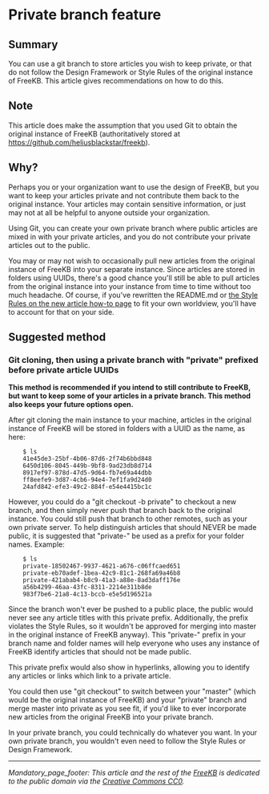 # Private branch feature

## Summary
You can use a git branch to store articles you wish to keep private, or that do not follow the Design Framework or Style Rules of the original instance of FreeKB.  This article gives recommendations on how to do this.

## Note
This article does make the assumption that you used Git to obtain the original instance of FreeKB (authoritatively stored at https://github.com/heliusblackstar/freekb).

## Why?
Perhaps you or your organization want to use the design of FreeKB, but you want to keep your articles private and not contribute them back to the original instance.  Your articles may contain sensitive information, or just may not at all be helpful to anyone outside your organization.

Using Git, you can create your own private branch where public articles are mixed in with your private articles, and you do not contribute your private articles out to the public.

You may or may not wish to occasionally pull new articles from the original instance of FreeKB into your separate instance.  Since articles are stored in folders using UUIDs, there's a good chance you'll still be able to pull articles from the original instance into your instance from time to time without too much headache.  Of course, if you've rewritten the README.md or [the Style Rules on the new article how-to page](9d798584-cb62-45ba-9b80-bde71b946329\index.md) to fit your own worldview, you'll have to account for that on your side.

## Suggested method
### Git cloning, then using a private branch with "private" prefixed before private article UUIDs
**This method is recommended if you intend to still contribute to FreeKB, but want to keep some of your articles in a private branch.  This method also keeps your future options open.**

After git cloning the main instance to your machine, articles in the original instance of FreeKB will be stored in folders with a UUID as the name, as here:

        $ ls
        41e45de3-25bf-4b06-87d6-2f74b6bbd848
        6450d106-8045-449b-9bf8-9ad23db8d714
        8917ef97-878d-47d5-9d64-fb7e69a44dbb
        ff8eefe9-3d87-4cb6-94e4-7ef1fa9d24d0
        24afd842-efe3-49c2-884f-e54e4415bc1c

However, you could do a "git checkout -b private" to checkout a new branch, and then simply never push that branch back to the original instance.  You could still push that branch to other remotes, such as your own private server.
To help distinguish articles that should NEVER be made public, it is suggested that "private-" be used as a prefix for your folder names.  Example:

        $ ls
        private-18502467-9937-4621-a676-c06ffcaed651
        private-eb70adef-1bea-42c9-81c1-268fa69a46b8
        private-421abab4-b8c9-41a3-a88e-8ad3daff176e
        a56b4299-46aa-43fc-8311-2214e311b8de
        983f7be6-21a8-4c13-bccb-e5e5d196521a

Since the branch won't ever be pushed to a public place, the public would never see any article titles with this private prefix.  Additionally, the prefix violates the Style Rules, so it wouldn't be approved for merging into master in the original instance of FreeKB anyway).  This "private-" prefix in your branch name and folder names will help everyone who uses any instance of FreeKB identify articles that should not be made public.

This private prefix would also show in hyperlinks, allowing you to identify any articles or links which link to a private article.

You could then use "git checkout" to switch between your "master" (which would be the original instance of FreeKB) and your "private" branch and merge master into private as you see fit, if you'd like to ever incorporate new articles from the original FreeKB into your private branch.

In your private branch, you could technically do whatever you want.  In your own private branch, you wouldn't even need to follow the Style Rules or Design Framework.  


*** 
_Mandatory_page_footer: This article and the rest of the [FreeKB](../README.md) is dedicated to the public domain via the [Creative Commons CC0](../LICENSE.md)._


